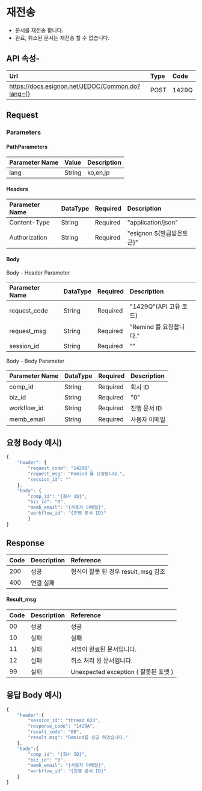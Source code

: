 # 재전송

* 문서를 재전송 합니다.
* 완료, 취소된 문서는 재전송 할 수 없습니다.

## API 속성-

| Url | Type | **Code** |
| :--- | :--- | :--- |
| https://docs.esignon.net/JEDOC/Common.do?lang={} | POST | 1429Q |

## Request

### Parameters

#### PathParameters

| **Parameter Name** | **Value** | **Description** |
| :--- | :--- | :--- |
| lang | String | ko,en,jp |

####  Headers

| **Parameter Name**                         | DataType | Required | **Description** |
| :--- | :--- | :--- | :--- |
| Content-Type | String | Required | "application/json" |
| Authorization | String | Required | "esignon ${발급받은토큰}" |

####   Body 

  Body - Header Parameter

| **Parameter Name**                         | DataType | Required | **Description** |
| :--- | :--- | :--- | :--- |
| request\_code | String | Required | "1429Q"\(API 고유 코드\) |
| request\_msg | String | Required | "Remind 를 요청합니다." |
| session\_id | String | Required | "" |

  Body - Body Parameter

| **Parameter Name** | DataType | Required | **Description** |
| :--- | :--- | :--- | :--- |
| comp\_id | String | Required | 회사 ID |
| biz\_id | String | Required | "0" |
| workflow\_id | String | Required | 진행 문서 ID |
| memb\_email | String | Required | 사용자 이메일 |

## 요청 Body 예시\)

```javascript
{
	"header": {
		"request_code": "1429Q",
		"request_msg": "Remind 를 요청합니다.",
		"session_id": ""
	},
	"body": {
		"comp_id": "{회사 ID}",
		"biz_id": "0",
		"memb_email": "{사용자 이메일}",
		"workflow_id": "{진행 문서 ID}"
		}
}

```

## Response

| Code | **Description** | **Reference** |
| :--- | :--- | :--- |
| 200 | 성공 | 형식이 잘못 된 경우 result\_msg 참조 |
| 400 | 연결 실패  |  |

#### Result\_msg

| Code | **Description** | **Reference** |
| :--- | :--- | :--- |
| 00 | 성공 | 성공 |
| 10 | 실패 | 실패 |
| 11 | 실패 | 서명이 완료된 문서입니다. |
| 12 | 실패 | 취소 처리 된 문서입니다. |
| 99 | 실패 | Unexpected exception \( 잘못된 포맷 \) |

## 응답 Body 예시\)

```javascript
{
	"header":{
		"session_id": "thread_023",
		"response_code": "1429A",
		"result_code": "00",
		"result_msg": "Remind를 성공 하었습니다."
	},
	"body":{
		"comp_id": "{회사 ID}",
		"biz_id": "0",
		"memb_email": "{사용자 이메일}",
		"workflow_id": "{진행 문서 ID}"
	}
}

```

